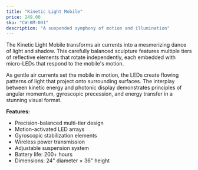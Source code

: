 ```yaml
---
title: "Kinetic Light Mobile"
price: 249.00
sku: "CW-KM-001"
description: "A suspended symphony of motion and illumination"
---
```


The Kinetic Light Mobile transforms air currents into a mesmerizing dance of light and shadow. This carefully balanced sculpture features multiple tiers of reflective elements that rotate independently, each embedded with micro-LEDs that respond to the mobile's motion.

As gentle air currents set the mobile in motion, the LEDs create flowing patterns of light that project onto surrounding surfaces. The interplay between kinetic energy and photonic display demonstrates principles of angular momentum, gyroscopic precession, and energy transfer in a stunning visual format.

**Features:**
- Precision-balanced multi-tier design
- Motion-activated LED arrays
- Gyroscopic stabilization elements
- Wireless power transmission
- Adjustable suspension system
- Battery life: 200+ hours
- Dimensions: 24" diameter × 36" height

